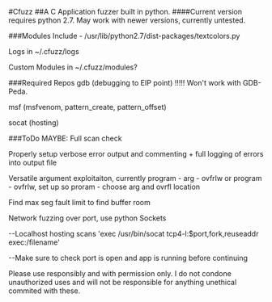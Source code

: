 #Cfuzz
##A C Application fuzzer built in python.
####Current version requires python 2.7.  May work with newer versions, currently untested.

###Modules Include - 
/usr/lib/python2.7/dist-packages/textcolors.py

Logs in ~/.cfuzz/logs

Custom Modules in ~/.cfuzz/modules?

###Required Repos
gdb (debugging to EIP point) !!!!! Won't work with GDB-Peda.

msf (msfvenom, pattern_create, pattern_offset)

socat (hosting)

###ToDo
MAYBE: Full scan check

Properly setup verbose error output and commenting + full logging of errors into output file

Versatile argument exploitaiton, currently program - arg - ovfrlw or program - ovfrlw, set up so proram - choose arg and ovrfl location

Find max seg fault limit to find buffer room

Network fuzzing over port, use python Sockets

--Localhost hosting scans 'exec /usr/bin/socat tcp4-l:$port,fork,reuseaddr exec:/filename'

--Make sure to check port is open and app is running before continuing

Please use responsibly and with permission only. I do not condone unauthorized uses and will not be responsible for anything unethical commited with these. 
